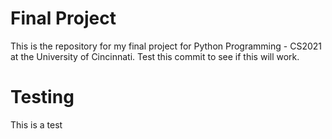 # Final Project
This is the repository for my final project
for Python Programming - CS2021 at the University of Cincinnati. Test this commit to see if this will work.

# Testing
This is a test